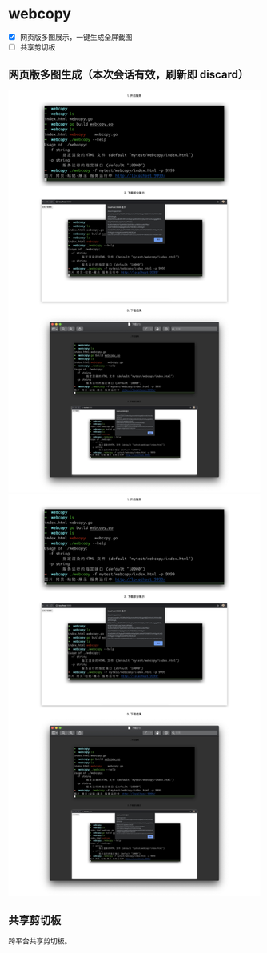 # webcopy
 
 - [x] 网页版多图展示，一键生成全屏截图
 - [ ] 共享剪切板

## 网页版多图生成（本次会话有效，刷新即 discard）
![demo.png](https://github.com/guoruibiao/webcopy/blob/master/demo.png?raw=true)
![demo.png](demo.png)


## 共享剪切板

跨平台共享剪切板。